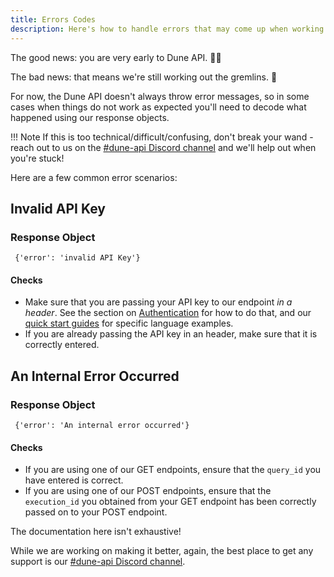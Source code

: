 ```yaml
---
title: Errors Codes
description: Here's how to handle errors that may come up when working with the Dune API.
---
```


The good news: you are very early to Dune API.  🧙‍♂️

The bad news: that means we're still working out the gremlins. 👹

For now, the Dune API doesn't always throw error messages, so in some cases when things do not work as expected you'll need to decode what happened using our response objects.

!!! Note
    If this is too technical/difficult/confusing, don't break your wand - reach out to us on the [#dune-api Discord channel](https://discord.com/channels/757637422384283659/1019910980634939433) and we'll help out when you're stuck!

Here are a few common error scenarios:

## Invalid API Key

### Response Object

```
 {'error': 'invalid API Key'}
```

#### Checks
 
  -  Make sure that you are passing your API key to our endpoint *in a header*. See the section on [Authentication](../api-reference/authentication) for how to do that, and our [quick start guides](../quick-start/api-py) for specific language examples.
  - If you are already passing the API key in an header, make sure that it is correctly entered.


## An Internal Error Occurred

### Response Object

```
 {'error': 'An internal error occurred'}
```
#### Checks

  - If you are using one of our GET endpoints, ensure that the `query_id` you have entered is correct.
  - If you are using one of our POST endpoints, ensure that the `execution_id` you obtained from your GET endpoint has been correctly passed on to your POST endpoint.


The documentation here isn't exhaustive!

While we are working on making it better, again, the best place to get any support is our [#dune-api Discord channel](https://discord.com/channels/757637422384283659/1019910980634939433).
